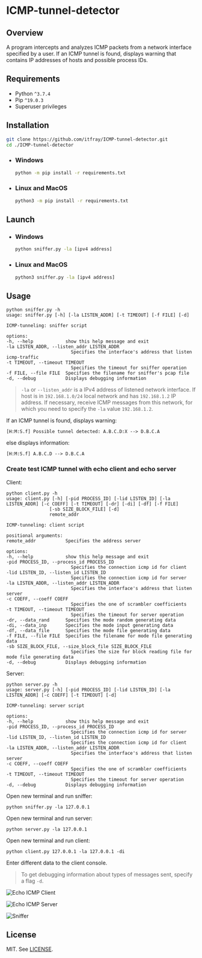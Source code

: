 # ICMP-tunnel-detector

## Overview

A program intercepts and analyzes ICMP packets from a network interface specified by a user.
If an ICMP tunnel is found, displays warning that contains IP addresses of hosts and possible process IDs.

## Requirements

- Python `^3.7.4`
- Pip `^19.0.3`
- Superuser privileges

## Installation

```bash
git clone https://github.com/itfray/ICMP-tunnel-detector.git
cd ./ICMP-tunnel-detector
```

* ### Windows

    ```bat
    python -m pip install -r requirements.txt
    ```

* ### Linux and MacOS

    ```bash
    python3 -m pip install -r requirements.txt
    ```

## Launch

* ### Windows

    ```bat
    python sniffer.py -la [ipv4 address]
    ```

* ### Linux and MacOS

    ```bash
    python3 sniffer.py -la [ipv4 address]
    ```

## Usage

    python sniffer.py -h
    usage: sniffer.py [-h] [-la LISTEN_ADDR] [-t TIMEOUT] [-f FILE] [-d]

    ICMP-tunneling: sniffer script

    options:
    -h, --help            show this help message and exit
    -la LISTEN_ADDR, --listen_addr LISTEN_ADDR
                            Specifies the interface's address that listen icmp-traffic
    -t TIMEOUT, --timeout TIMEOUT
                            Specifies the timeout for sniffer operation
    -f FILE, --file FILE  Specifies the filename for sniffer's pcap file
    -d, --debug           Displays debugging information

> `-la` or `--listen_addr` is a IPv4 address of listened network interface.
> If host is in `192.168.1.0/24` local network and has `192.168.1.2` IP address.
> If necessary, receive ICMP messages from this network, for which you need to specify the `-la` value `192.168.1.2`.

If an ICMP tunnel is found, displays warning:
    
    [H:M:S.f] Possible tunnel detected: A.B.C.D:X --> D.B.C.A

else displays information:
    
    [H:M:S.f] A.B.C.D --> D.B.C.A


### Create test ICMP tunnel with echo client and echo server

Client:

    python client.py -h
    usage: client.py [-h] [-pid PROCESS_ID] [-lid LISTEN_ID] [-la LISTEN_ADDR] [-c COEFF] [-t TIMEOUT] [-dr] [-di] [-df] [-f FILE]
                    [-sb SIZE_BLOCK_FILE] [-d]
                    remote_addr

    ICMP-tunneling: client script

    positional arguments:
    remote_addr           Specifies the address server

    options:
    -h, --help            show this help message and exit
    -pid PROCESS_ID, --process_id PROCESS_ID
                            Specifies the connection icmp id for client
    -lid LISTEN_ID, --listen_id LISTEN_ID
                            Specifies the connection icmp id for server
    -la LISTEN_ADDR, --listen_addr LISTEN_ADDR
                            Specifies the interface's address that listen server
    -c COEFF, --coeff COEFF
                            Specifies the one of scrambler coefficients
    -t TIMEOUT, --timeout TIMEOUT
                            Specifies the timeout for server operation
    -dr, --data_rand      Specifies the mode random generating data
    -di, --data_inp       Specifies the mode input generating data
    -df, --data_file      Specifies the mode file generating data
    -f FILE, --file FILE  Specifies the filename for mode file generating data
    -sb SIZE_BLOCK_FILE, --size_block_file SIZE_BLOCK_FILE
                            Specifies the size for block reading file for mode file generating data
    -d, --debug           Displays debugging information

Server:

    python server.py -h
    usage: server.py [-h] [-pid PROCESS_ID] [-lid LISTEN_ID] [-la LISTEN_ADDR] [-c COEFF] [-t TIMEOUT] [-d]

    ICMP-tunneling: server script

    options:
    -h, --help            show this help message and exit
    -pid PROCESS_ID, --process_id PROCESS_ID
                            Specifies the connection icmp id for server
    -lid LISTEN_ID, --listen_id LISTEN_ID
                            Specifies the connection icmp id for client
    -la LISTEN_ADDR, --listen_addr LISTEN_ADDR
                            Specifies the interface's address that listen server
    -c COEFF, --coeff COEFF
                            Specifies the one of scrambler coefficients
    -t TIMEOUT, --timeout TIMEOUT
                            Specifies the timeout for server operation
    -d, --debug           Displays debugging information

Open new terminal and run sniffer:
```
python sniffer.py -la 127.0.0.1
```

Open new terminal and run server:
```
python server.py -la 127.0.0.1
```

Open new terminal and run client:
```
python client.py 127.0.0.1 -la 127.0.0.1 -di
```

Enter different data to the client console.

> To get debugging information about types of messages sent, specify a flag `-d`.

![Echo ICMP Client](https://user-images.githubusercontent.com/39258883/216111506-c8d2f94b-e656-4507-b32a-d0486be2518f.gif)

![Echo ICMP Server](https://user-images.githubusercontent.com/39258883/216111516-0a53f380-e963-42b7-883b-1fdad1c45661.gif)

![Sniffer](https://user-images.githubusercontent.com/39258883/216111518-3bbd30f6-e483-4427-9b70-10f9edc1885e.gif)

## License

MIT. See [LICENSE](LICENSE).
